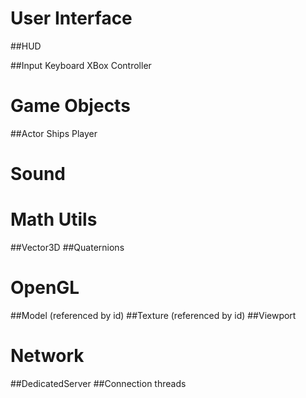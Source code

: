 
User Interface
==============
##HUD

##Input
    Keyboard
    XBox Controller

Game Objects
============
##Actor
    Ships
    Player


Sound
=====

Math Utils
==========
##Vector3D
##Quaternions

OpenGL
======
##Model (referenced by id)
##Texture (referenced by id)
##Viewport

Network
=======
##DedicatedServer
##Connection threads

